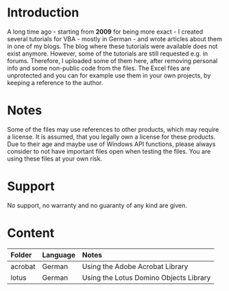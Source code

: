 # Introduction
A long time ago - starting from **2009** for being more exact - I created several tutorials for VBA - mostly in German - and wrote articles about them in one of my blogs. The blog where these tutorials were available does not exist anymore. However, some of the tutorials are still requested e.g. in forums.
Therefore, I uploaded some of them here, after removing personal info and some non-public code from the files. The Excel files are unprotected and you can for example use them in your own projects, by keeping a reference to the author.
# Notes
Some of the files may use references to other products, which may require a license. It is assumed, that you legally own a license for these products. Due to their age and maybe use of Windows API functions, please always consider to not have important files open when testing the files. You are using these files at your own risk.
# Support
No support, no warranty and no guaranty of any kind are given.
# Content
| Folder  | Language | Notes                                  |
|:------- |:---------|:---------------------------------------|
| acrobat | German   | Using the Adobe Acrobat Library        |
| lotus   | German   | Using the Lotus Domino Objects Library |
